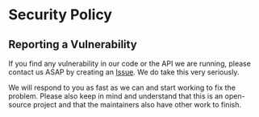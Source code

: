 # Security Policy

## Reporting a Vulnerability

If you find any vulnerability in our code or the API we are running, please
contact us ASAP by creating an
[Issue](https://github.com/nandlabs/golly/issues/new/choose). We do take this
very seriously.

We will respond to you as fast as we can and start working to fix the problem.
Please also keep in mind and understand that this is an open-source project and
that the maintainers also have other work to finish.

